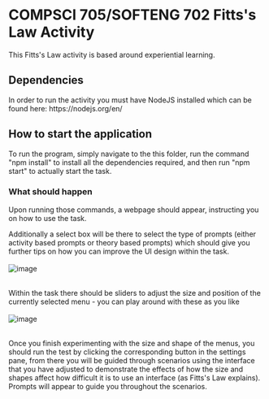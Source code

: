 # COMPSCI 705/SOFTENG 702 Fitts's Law Activity
This Fitts's Law activity is based around experiential learning.

<h2>Dependencies</h2>
In order to run the activity you must have NodeJS installed which can be found here: https://nodejs.org/en/

<h2>How to start the application</h2>
To run the program, simply navigate to the this folder, run the command "npm install" to install all the dependencies required, and then run "npm start" to actually start the task.

<h3>What should happen</h3>
Upon running those commands, a webpage should appear, instructing you on how to use the task.

Additionally a select box will be there to select the type of prompts (either activity based prompts or theory based prompts) which should give you further tips on how you can improve the UI design within the task. <br><br>
![image](https://user-images.githubusercontent.com/61459012/194749133-2cd68110-4a60-4e66-abff-cdcb3ec9a9a4.png) <br><br>

Within the task there should be sliders to adjust the size and position of the currently selected menu - you can play around with these as you like <br><br>
![image](https://user-images.githubusercontent.com/61459012/194749275-bd32fc9a-cb3f-4bef-a621-cd4852fa135f.png) <br><br>

Once you finish experimenting with the size and shape of the menus, you should run the test by clicking the corresponding button in the settings pane, from there you will be guided through scenarios using the interface that you have adjusted to demonstrate the effects of how the size and shapes affect how difficult it is to use an interface (as Fitts's Law explains). Prompts will appear to guide you throughout the scenarios.




